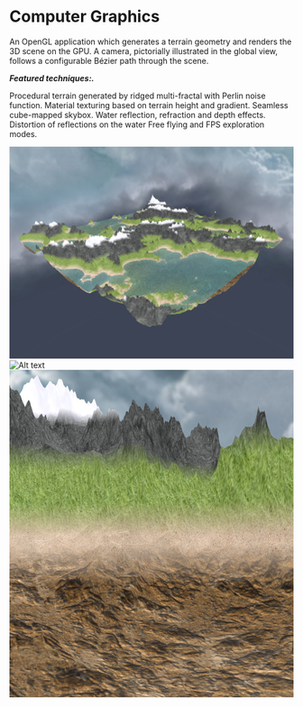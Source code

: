 # Computer Graphics

An OpenGL application which generates a terrain geometry and renders the 3D scene on the GPU. A camera, pictorially illustrated in the global view, follows a configurable Bézier path through the scene.

**_Featured techniques:._**<br>

Procedural terrain generated by ridged multi-fractal with Perlin noise function.
Material texturing based on terrain height and gradient.
Seamless cube-mapped skybox.
Water reflection, refraction and depth effects.
Distortion of reflections on the water
Free flying and FPS exploration modes.

![Alt text](https://github.com/MikaelMorales/Computer-Graphics/blob/master/Final_Result.png "Final Result")
![Alt text](https://github.com/MikaelMorales/Computer-Graphics/blob/master/Reflections_Distortions.png "Reflections distortions")
![Alt text](https://github.com/MikaelMorales/Computer-Graphics/blob/master/Textures_Gradient.png "Texture Gradient")

